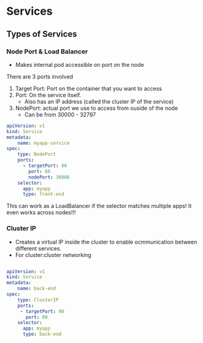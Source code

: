 # Services

##  Types of Services

### Node Port & Load Balancer
- Makes internal pod accessible on port on the node

There are 3 ports involved
1) Target Port: Port on the container that you want to access
2) Port: On the service itself. 
    - Also has an IP address (called the cluster IP of the service)
3) NodePort: actual port we use to access from ouside of the node
    - Can be from 30000 - 32797
 
```yaml
apiVersion: v1
kind: Service
metadata: 
    name: myapp-service
spec: 
    type: NodePort  
    ports:
      - targetPort: 80
        port: 80
        nodePort: 30008
    selector:
      app: myapp
      type: front-end
```
 
This can work as a LoadBalancer if the selector matches multiple apps!
It even works across nodes!!!

### Cluster IP
- Creates a virtual IP inside the cluster to enable ocmmunication between different services.
- For cluster:cluster networking

```yaml

apiVersion: v1
kind: Service
metadata:
    name: back-end
spec:
    type: ClusterIP
    ports:
     - targetPort: 90
       port: 80
    selector:
      app: myapp
      type: back-end

```

